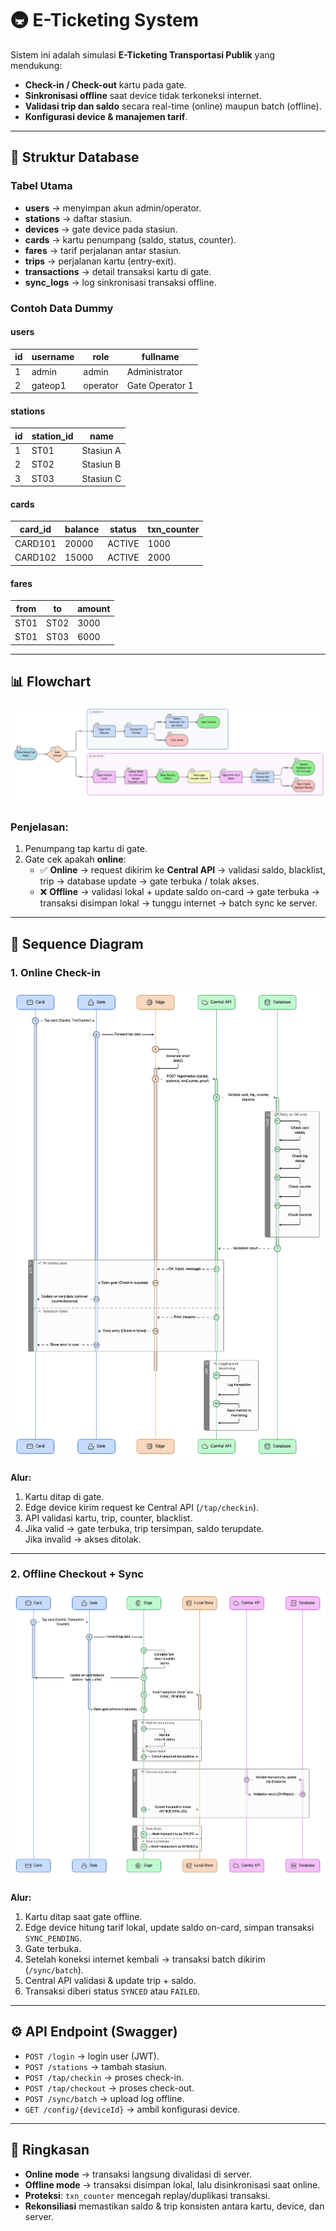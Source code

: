 
# 🚇 E-Ticketing System

Sistem ini adalah simulasi **E-Ticketing Transportasi Publik** yang mendukung:
- **Check-in / Check-out** kartu pada gate.
- **Sinkronisasi offline** saat device tidak terkoneksi internet.
- **Validasi trip dan saldo** secara real-time (online) maupun batch (offline).
- **Konfigurasi device & manajemen tarif**.

---

## 📂 Struktur Database

### Tabel Utama
- **users** → menyimpan akun admin/operator.
- **stations** → daftar stasiun.
- **devices** → gate device pada stasiun.
- **cards** → kartu penumpang (saldo, status, counter).
- **fares** → tarif perjalanan antar stasiun.
- **trips** → perjalanan kartu (entry-exit).
- **transactions** → detail transaksi kartu di gate.
- **sync_logs** → log sinkronisasi transaksi offline.

### Contoh Data Dummy

#### users
| id | username | role | fullname |
|----|----------|------|----------|
| 1 | admin | admin | Administrator |
| 2 | gateop1 | operator | Gate Operator 1 |

#### stations
| id | station_id | name |
|----|------------|------|
| 1 | ST01 | Stasiun A |
| 2 | ST02 | Stasiun B |
| 3 | ST03 | Stasiun C |

#### cards
| card_id | balance | status | txn_counter |
|---------|---------|--------|-------------|
| CARD101 | 20000   | ACTIVE | 1000 |
| CARD102 | 15000   | ACTIVE | 2000 |

#### fares
| from | to | amount |
|------|----|--------|
| ST01 | ST02 | 3000 |
| ST01 | ST03 | 6000 |
---

## 📊 Flowchart

![Flowchart](flowchart.png)

### Penjelasan:
1. Penumpang tap kartu di gate.
2. Gate cek apakah **online**:
   - ✅ **Online** → request dikirim ke **Central API** → validasi saldo, blacklist, trip → database update → gate terbuka / tolak akses.
   - ❌ **Offline** → validasi lokal + update saldo on-card → gate terbuka → transaksi disimpan lokal → tunggu internet → batch sync ke server.

---

## 🧩 Sequence Diagram

### 1. Online Check-in
![Online Sequence](sequence-online-checking.png)

**Alur:**
1. Kartu ditap di gate.
2. Edge device kirim request ke Central API (`/tap/checkin`).
3. API validasi kartu, trip, counter, blacklist.
4. Jika valid → gate terbuka, trip tersimpan, saldo terupdate.  
   Jika invalid → akses ditolak.

---

### 2. Offline Checkout + Sync
![Offline Sequence](sequence-offline-checking.png)

**Alur:**
1. Kartu ditap saat gate offline.
2. Edge device hitung tarif lokal, update saldo on-card, simpan transaksi `SYNC_PENDING`.
3. Gate terbuka.
4. Setelah koneksi internet kembali → transaksi batch dikirim (`/sync/batch`).
5. Central API validasi & update trip + saldo.
6. Transaksi diberi status `SYNCED` atau `FAILED`.

---

## ⚙️ API Endpoint (Swagger)

- `POST /login` → login user (JWT).
- `POST /stations` → tambah stasiun.
- `POST /tap/checkin` → proses check-in.
- `POST /tap/checkout` → proses check-out.
- `POST /sync/batch` → upload log offline.
- `GET /config/{deviceId}` → ambil konfigurasi device.

---

## 📝 Ringkasan
- **Online mode** → transaksi langsung divalidasi di server.
- **Offline mode** → transaksi disimpan lokal, lalu disinkronisasi saat online.
- **Proteksi**: `txn_counter` mencegah replay/duplikasi transaksi.
- **Rekonsiliasi** memastikan saldo & trip konsisten antara kartu, device, dan server.
